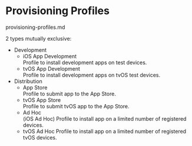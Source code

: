 # Provisioning Profiles

provisioning-profiles.md


2 types mutually exclusive:

*	Development		
	*	iOS App Development		
		Profile to install development apps on test devices.		
	*	tvOS App Development	
		Profile to install development apps on tvOS test devices.		
*	Distribution		
	*	App Store		
		Profile to submit app to the App Store.
	*	tvOS App Store		
		Profile to submit tvOS app to the App Store.
	*	Ad Hoc 		
		(iOS Ad Hoc)
		Profile to install app on a limited number of registered devices.
	*	tvOS Ad Hoc
		Profile to install app on a limited number of registered tvOS devices.